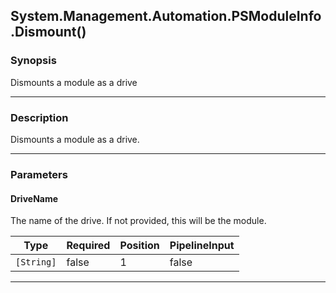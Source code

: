 System.Management.Automation.PSModuleInfo.Dismount()
----------------------------------------------------

### Synopsis
Dismounts a module as a drive

---

### Description

Dismounts a module as a drive.

---

### Parameters
#### **DriveName**
The name of the drive.  If not provided, this will be the module.

|Type      |Required|Position|PipelineInput|
|----------|--------|--------|-------------|
|`[String]`|false   |1       |false        |

---
